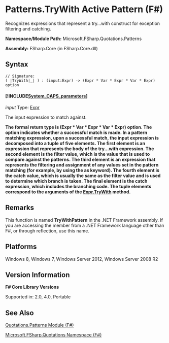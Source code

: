 # Patterns.TryWith Active Pattern (F#)

Recognizes expressions that represent a try...with construct for exception filtering and catching.

**Namespace/Module Path:** Microsoft.FSharp.Quotations.Patterns

**Assembly:** FSharp.Core (in FSharp.Core.dll)


## Syntax

```
// Signature:
( |TryWith|_| ) : (input:Expr) -> (Expr * Var * Expr * Var * Expr) option
```

#### [!INCLUDE[System_CAPS_parameters](//System/Token/System_CAPS_parameters_md.md)]
*input*
Type: [Expr](http://msdn.microsoft.com/en-us/library/ed6a2caf-69d4-45c2-ab97-e9b3be9bce65)


The input expression to match against.



**The formal return type is (Expr &#42; Var &#42; Expr &#42; Var &#42; Expr) option. The option indicates whether a successful match is made. In a pattern matching expression, upon a successful match, the input expression is decomposed into a tuple of five elements. The first element is an expression that represents the body of the try...with expression. The second element is the filter value, which is the value that is used to compare against the patterns. The third element is an expression that represents the filtering and assignment of any values set in the pattern matching (for example, by using the as keyword). The fourth element is the catch value, which is usually the same as the filter value and is used to determine which branch is taken. The final element is the catch expression, which includes the branching code. The tuple elements correspond to the arguments of the [Expr.TryWith](http://msdn.microsoft.com/en-us/library/bb6a4a9f-0a49-4fe5-b4fd-b2167bda74e1) method.**
## Remarks
This function is named **TryWithPattern** in the .NET Framework assembly. If you are accessing the member from a .NET Framework language other than F#, or through reflection, use this name.


## Platforms
Windows 8, Windows 7, Windows Server 2012, Windows Server 2008 R2


## Version Information
**F# Core Library Versions**

Supported in: 2.0, 4.0, Portable




## See Also
[Quotations.Patterns Module &#40;F&#35;&#41;](Quotations.Patterns+Module+%28FSharp%29.md)

[Microsoft.FSharp.Quotations Namespace &#40;F&#35;&#41;](Microsoft.FSharp.Quotations+Namespace+%28FSharp%29.md)


